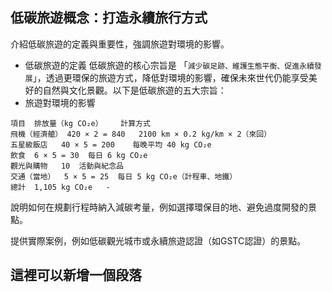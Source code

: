 ## 低碳旅遊概念：打造永續旅行方式
介紹低碳旅遊的定義與重要性，強調旅遊對環境的影響。
- 低碳旅遊的定義
低碳旅遊的核心宗旨是 「`減少碳足跡、維護生態平衡、促進永續發展`」，透過更環保的旅遊方式，降低對環境的影響，確保未來世代仍能享受美好的自然與文化景觀。以下是低碳旅遊的五大宗旨：
- 旅遊對環境的影響
```
項目	排放量（kg CO₂e）	計算方式
飛機（經濟艙）	420 × 2 = 840	2100 km × 0.2 kg/km × 2（來回）
五星級飯店	40 × 5 = 200	每晚平均 40 kg CO₂e
飲食	6 × 5 = 30	每日 6 kg CO₂e
觀光與購物	10	活動與紀念品
交通（當地）	5 × 5 = 25	每日 5 kg CO₂e（計程車、地鐵）
總計	1,105 kg CO₂e	-
```
說明如何在規劃行程時納入減碳考量，例如選擇環保目的地、避免過度開發的景點。

提供實際案例，例如低碳觀光城市或永續旅遊認證（如GSTC認證）的景點。

## 這裡可以新增一個段落
